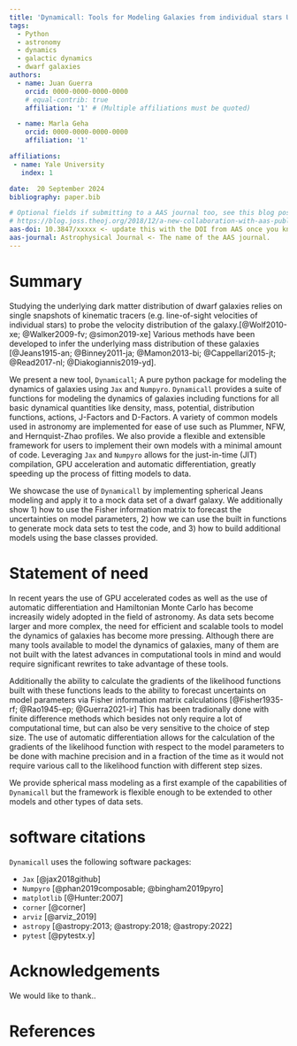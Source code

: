 ```yaml
---
title: 'Dynamicall: Tools for Modeling Galaxies from individual stars Using Jax and Numpyro'
tags:
  - Python
  - astronomy
  - dynamics
  - galactic dynamics
  - dwarf galaxies
authors:
  - name: Juan Guerra
    orcid: 0000-0000-0000-0000
    # equal-contrib: true
    affiliation: '1' # (Multiple affiliations must be quoted)

  - name: Marla Geha
    orcid: 0000-0000-0000-0000
    affiliation: '1'

affiliations:
 - name: Yale University
   index: 1

date:  20 September 2024
bibliography: paper.bib

# Optional fields if submitting to a AAS journal too, see this blog post:
# https://blog.joss.theoj.org/2018/12/a-new-collaboration-with-aas-publishing
aas-doi: 10.3847/xxxxx <- update this with the DOI from AAS once you know it.
aas-journal: Astrophysical Journal <- The name of the AAS journal.
---
```


# Summary
Studying the underlying dark matter distribution of dwarf galaxies relies on single snapshots of kinematic tracers (e.g. line-of-sight velocities of individual stars) to probe the velocity distribution of the galaxy.[@Wolf2010-xe; @Walker2009-fv; @simon2019-xe]
Various methods have been developed to infer the underlying mass distribution of these galaxies [@Jeans1915-an; @Binney2011-ja; @Mamon2013-bi; @Cappellari2015-jt; @Read2017-nl; @Diakogiannis2019-yd].


We present a new tool, `Dynamicall`; A pure python package for modeling the dynamics of galaxies using `Jax` and `Numpyro`.
`Dynamicall` provides a suite of functions for modeling the dynamics of galaxies including functions for all basic dynamical quantities like density, mass, potential, distribution functions, actions, J-Factors and D-Factors. 
A variety of common models used in astronomy are implemented for ease of use such as Plummer, NFW, and Hernquist-Zhao profiles.
We also provide a flexible and extensible framework for users to implement their own models with a minimal amount of code.
Leveraging `Jax` and `Numpyro` allows for the just-in-time (JIT) compilation, GPU acceleration and automatic differentiation, greatly speeding up the process of fitting models to data.

We showcase the use of `Dynamicall` by implementing spherical Jeans modeling and apply it to a mock data set of a dwarf galaxy.
We additionally show 1) how to use the Fisher information matrix to forecast the uncertainties on model parameters, 2) how we can use the built in functions to generate mock data sets to test the code, and 3) how to build additional models using the base classes provided.

# Statement of need

In recent years the use of GPU accelerated codes as well as the use of automatic differentiation and Hamiltonian Monte Carlo has become increasily widely adopted in the field of astronomy.
As data sets become larger and more complex, the need for efficient and scalable tools to model the dynamics of galaxies has become more pressing.
Although there are many tools available to model the dynamics of galaxies, many of them are not built with the latest advances in computational tools in mind and would require significant rewrites to take advantage of these tools.

Additionally the ability to calculate the gradients of the likelihood functions built with these functions leads to the ability to forecast uncertaints on model parameters via Fisher information matrix calculations [@Fisher1935-rf; @Rao1945-ep; @Guerra2021-ir]
This has  been tradionally done with finite difference methods which besides not only require a lot of computational time, but can also be very sensitive to the choice of step size.
The use of automatic differentiation allows for the calculation of the gradients of the likelihood function with respect to the model parameters to be done with machine precision and in a fraction of the time as it would not require various call to the likelihood function with different step sizes.

We provide spherical mass modeling as a first example of the capabilities of `Dynamicall` but the framework is flexible enough to be extended to other models and other types of data sets.

# software citations
`Dynamicall` uses the following software packages:

- `Jax` [@jax2018github]
- `Numpyro` [@phan2019composable; @bingham2019pyro]
- `matplotlib` [@Hunter:2007]
- `corner` [@corner]
- `arviz` [@arviz_2019]
- `astropy` [@astropy:2013; @astropy:2018; @astropy:2022]
- `pytest` [@pytestx.y]

# Acknowledgements
We would like to thank..


# References